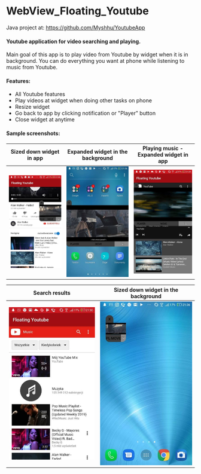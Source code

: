 # WebView_Floating_Youtube
Java project at: https://github.com/Myshhu/YoutubeApp
#### Youtube application for video searching and playing.
Main goal of this app is to play video from Youtube by widget when it is in background.
You can do everything you want at phone while listening to music from Youtube.

#### Features:
- All Youtube features
- Play videos at widget when doing other tasks on phone
- Resize widget
- Go back to app by clicking notification or "Player" button
- Close widget at anytime

#### Sample screenshots:

Sized down widget in app | Expanded widget in the background | Playing music - Expanded widget in app
:-: | :-: | :-:
![expanded_widget_in_app](https://github.com/Myshhu/WebView_Floating_Youtube/blob/master/img/wvp3.jpg) | ![expanded_widget_in_the_background](https://github.com/Myshhu/WebView_Floating_Youtube/blob/master/img/wvp4.jpg) | ![sized_down_widget_in_app](https://github.com/Myshhu/WebView_Floating_Youtube/blob/master/img/wvp5.jpg)

Search results | Sized down widget in the background
:-: | :-:
![search_results](https://github.com/Myshhu/WebView_Floating_Youtube/blob/master/img/wvp2.jpg) | ![sized_down_widget_in_the_background](https://github.com/Myshhu/WebView_Floating_Youtube/blob/master/img/wvp1.jpg)
